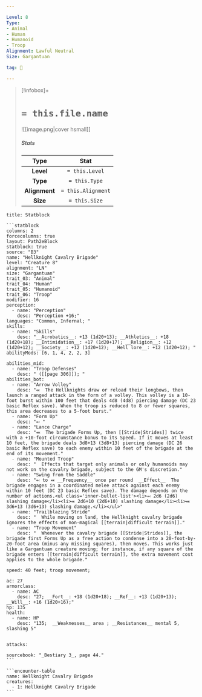 ```yaml
---

Level: 8
Type:
- Animal
- Human
- Humanoid
- Troop
Alignment: Lawful Neutral
Size: Gargantuan

tag: 👹

---
```


> [!infobox]+
> #  `= this.file.name`
> ![[image.png|cover hsmall]]
> ##### Stats
> Type | Stat |
> :---:|:---:|
> **Level** | `= this.Level` |
> **Type** | `= this.Type` |
> **Alignment** | `= this.Alignment` |
> **Size** | `= this.Size` |



````ad-info
title: Statblock

```statblock
columns: 2
forcecolumns: true
layout: Path2eBlock
statblock: true
source: "B3"
name: "Hellknight Cavalry Brigade"
level: "Creature 8"
alignment: "LN"
size: "Gargantuan"
trait_03: "Animal"
trait_04: "Human"
trait_05: "Humanoid"
trait_06: "Troop"
modifier: 16
perception:
  - name: "Perception"
    desc: "Perception +16;"
languages: "Common, Infernal; "
skills:
  - name: "Skills"
    desc: "__Acrobatics__: +13 (1d20+13); __Athletics__: +18 (1d20+18); __Intimidation__: +17 (1d20+17); __Religion__: +12 (1d20+12); __Society__: +12 (1d20+12); __Hell lore__: +12 (1d20+12); "
abilityMods: [6, 1, 4, 2, 2, 3]

abilities_mid:
  - name: "Troop Defenses"
    desc: " ([[page 306]]); "
abilities_bot:
  - name: "Arrow Volley"
    desc: "⬺  The Hellknights draw or reload their longbows, then launch a ranged attack in the form of a volley. This volley is a 10-foot burst within 100 feet that deals 4d8 (4d8) piercing damage (DC 23 basic Reflex save). When the troop is reduced to 8 or fewer squares, this area decreases to a 5-foot burst."
  - name: "Form Up"
    desc: "⬻ "
  - name: "Lance Charge"
    desc: "⬽  The brigade Forms Up, then [[Stride|Strides]] twice with a +10-foot circumstance bonus to its Speed. If it moves at least 10 feet, the brigade deals 3d8+13 (3d8+13) piercing damage (DC 26 basic Reflex save) to each enemy within 10 feet of the brigade at the end of its movement."
  - name: "Mounted Troop"
    desc: "  Effects that target only animals or only humanoids may not work on the cavalry brigade, subject to the GM's discretion."
  - name: "Swing from the Saddle"
    desc: "⬻ to ⬽ __Frequency__ once per round  __Effect__  The brigade engages in a coordinated melee attack against each enemy within 10 feet (DC 23 basic Reflex save). The damage depends on the number of actions.<ul class='inner-bullet-list'><li>⬻ 2d6 (2d6) slashing damage</li><li>⬺ 2d6+10 (2d6+10) slashing damage</li><li>⬽ 3d6+13 (3d6+13) slashing damage.</li></ul>"
  - name: "Trailblazing Stride"
    desc: "  While moving on land, the Hellknight cavalry brigade ignores the effects of non-magical [[terrain|difficult terrain]]."
  - name: "Troop Movement"
    desc: "  Whenever the cavalry brigade [[Stride|Strides]], the brigade first Forms Up as a free action to condense into a 20-foot-by-20-foot area (minus any missing squares), then moves. This works just like a Gargantuan creature moving; for instance, if any square of the brigade enters [[terrain|difficult terrain]], the extra movement cost applies to the whole brigade."

speed: 40 feet; troop movement;

ac: 27
armorclass:
  - name: AC
    desc: "27; __Fort__: +18 (1d20+18); __Ref__: +13 (1d20+13); __Will__: +16 (1d20+16);"
hp: 135
health:
  - name: HP
    desc: "135;  __Weaknesses__ area ; __Resistances__ mental 5, slashing 5"


attacks:

sourcebook: "_Bestiary 3_, page 44."
```

```encounter-table
name: Hellknight Cavalry Brigade
creatures:
  - 1: Hellknight Cavalry Brigade
```

````


